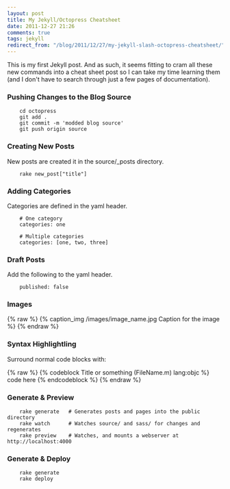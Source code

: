 ```yaml
---
layout: post
title: My Jekyll/Octopress Cheatsheet
date: 2011-12-27 21:26
comments: true
tags: jekyll
redirect_from: "/blog/2011/12/27/my-jekyll-slash-octopress-cheatsheet/"
---
```


This is my first Jekyll post. And as such, it seems fitting to cram all these new commands into a cheat sheet post so I can take my time learning them (and I don't have to search through just a few pages of documentation).

### Pushing Changes to the Blog Source

		cd octopress
		git add .
		git commit -m 'modded blog source'
		git push origin source

### Creating New Posts

New posts are created it in the source/_posts directory.

		rake new_post["title"]

### Adding Categories 

Categories are defined in the yaml header.

		# One category
		categories: one

		# Multiple categories
		categories: [one, two, three]

### Draft Posts

Add the following to the yaml header.

		published: false

### Images

{% raw %}
		{% caption_img /images/image_name.jpg Caption for the image %}
{% endraw %}
		
### Syntax Highlightling

Surround normal code blocks with:

{% raw %}
		{% codeblock Title or something (FileName.m) lang:objc %}
			code here
		{% endcodeblock %}
{% endraw %}

### Generate & Preview

		rake generate   # Generates posts and pages into the public directory
		rake watch      # Watches source/ and sass/ for changes and regenerates
		rake preview    # Watches, and mounts a webserver at http://localhost:4000

### Generate & Deploy

		rake generate
		rake deploy